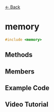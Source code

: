 [<- Back](../README.md)

# memory

```cpp
#include <memory>
```

## Methods

## Members

## Example Code

## Video Tutorial
